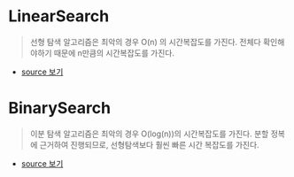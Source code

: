# LinearSearch
> 선형 탐색 알고리즘은 최악의 경우 O(n) 의 시간복잡도를 가진다.
> 전체다 확인해야하기 때문에 n만큼의 시간복잡도를 가진다.

* [source 보기](./linearSearch.h)
  
# BinarySearch 
> 이분 탐색 알고리즘은 최악의 경우 O(log(n))의 시간복잡도를 가진다.
> 분할 정복에 근거하여 진행되므로, 선형탐색보다 훨씬 빠른 시간 복잡도를 가진다.

* [source 보기](./binarySearch.h)
  

